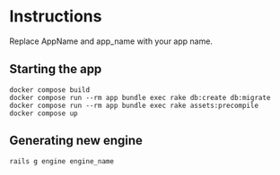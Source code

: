 # Instructions

Replace AppName and app_name with your app name.

## Starting the app

```
docker compose build
docker compose run --rm app bundle exec rake db:create db:migrate
docker compose run --rm app bundle exec rake assets:precompile
docker compose up
```

## Generating new engine

```ruby
rails g engine engine_name
```